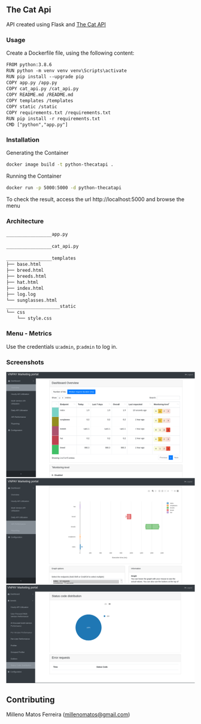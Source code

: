 ## The Cat Api 

API created using Flask and [The Cat API](https://thecatapi.com/)

### Usage

Create a Dockerfile file, using the following content:

```
FROM python:3.8.6
RUN python -m venv venv venv\Scripts\activate
RUN pip install --upgrade pip
COPY app.py /app.py
COPY cat_api.py /cat_api.py
COPY README.md /README.md
COPY templates /templates
COPY static /static
COPY requirements.txt /requirements.txt
RUN pip install -r requirements.txt
CMD ["python","app.py"]
```

### Installation

Generating the Container

```bash
docker image build -t python-thecatapi .
```

Running the Container
```bash
docker run -p 5000:5000 -d python-thecatapi
```

To check the result, access the url http://localhost:5000 and browse the menu

### Architecture
```
_________________app.py

_________________cat_api.py

_________________templates
├── base.html
├── breed.html
├── breeds.html
├── hat.html
├── index.html
├── log.log
└── sunglasses.html
____________________static
└── css
    └── style.css
```
### Menu - Metrics

Use the credentials u:`admin`, p:`admin` to log in.

### Screenshots

![Screenshot 1](/img/dash01.png)
![Screenshot 2](/img/dash02.png)
![Screenshot 3](/img/log01.png)

## Contributing
Milleno Matos Ferreira (millenomatos@gmail.com)
